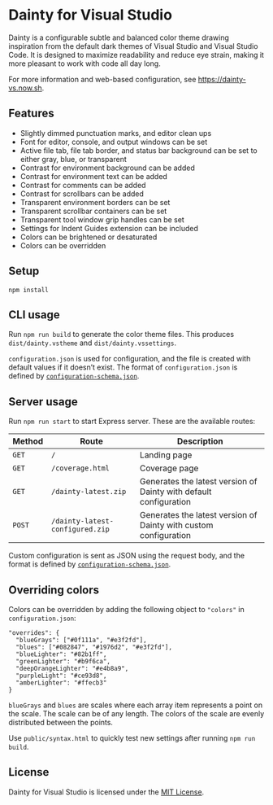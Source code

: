 # Dainty for Visual Studio

Dainty is a configurable subtle and balanced color theme drawing inspiration from the default dark themes of Visual Studio and Visual Studio Code. It is designed to maximize readability and reduce eye strain, making it more pleasant to work with code all day long.

For more information and web-based configuration, see https://dainty-vs.now.sh.

## Features

- Slightly dimmed punctuation marks, and editor clean ups
- Font for editor, console, and output windows can be set
- Active file tab, file tab border, and status bar background can be set to either gray, blue, or transparent
- Contrast for environment background can be added
- Contrast for environment text can be added
- Contrast for comments can be added
- Contrast for scrollbars can be added
- Transparent environment borders can be set
- Transparent scrollbar containers can be set
- Transparent tool window grip handles can be set
- Settings for Indent Guides extension can be included
- Colors can be brightened or desaturated
- Colors can be overridden

## Setup

    npm install

## CLI usage

Run `npm run build` to generate the color theme files. This produces `dist/dainty.vstheme` and `dist/dainty.vssettings`.

`configuration.json` is used for configuration, and the file is created with default values if it doesn’t exist. The format of `configuration.json` is defined by [`configuration-schema.json`](https://github.com/alexanderte/dainty-vs/blob/master/configuration-schema.json).

## Server usage

Run `npm run start` to start Express server. These are the available routes:

| Method | Route                           | Description                                                       |
| ------ | ------------------------------- | ----------------------------------------------------------------- |
| `GET`  | `/`                             | Landing page                                                      |
| `GET`  | `/coverage.html`                | Coverage page                                                     |
| `GET`  | `/dainty-latest.zip`            | Generates the latest version of Dainty with default configuration |
| `POST` | `/dainty-latest-configured.zip` | Generates the latest version of Dainty with custom configuration  |

Custom configuration is sent as JSON using the request body, and the format is defined by [`configuration-schema.json`](https://github.com/alexanderte/dainty-vs/blob/master/configuration-schema.json).

## Overriding colors

Colors can be overridden by adding the following object to `"colors"` in `configuration.json`:

    "overrides": {
      "blueGrays": ["#0f111a", "#e3f2fd"],
      "blues": ["#082847", "#1976d2", "#e3f2fd"],
      "blueLighter": "#82b1ff",
      "greenLighter": "#b9f6ca",
      "deepOrangeLighter": "#e4b8a9",
      "purpleLight": "#ce93d8",
      "amberLighter": "#ffecb3"
    }

`blueGrays` and `blues` are scales where each array item represents a point on the scale. The scale can be of any length. The colors of the scale are evenly distributed between the points.

Use `public/syntax.html` to quickly test new settings after running `npm run build`.

## License

Dainty for Visual Studio is licensed under the [MIT License](https://github.com/alexanderte/dainty-vs/blob/master/license.md).
